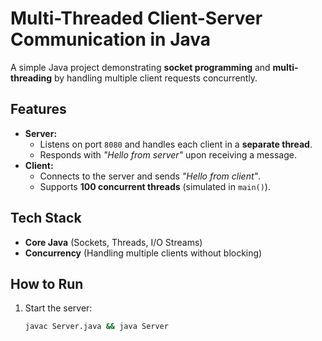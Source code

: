 # Multi-Threaded Client-Server Communication in Java  

A simple Java project demonstrating **socket programming** and **multi-threading** by handling multiple client requests concurrently.  

## **Features**  
- **Server:**  
  - Listens on port `8080` and handles each client in a **separate thread**.  
  - Responds with _"Hello from server"_ upon receiving a message.  
- **Client:**  
  - Connects to the server and sends _"Hello from client"_.  
  - Supports **100 concurrent threads** (simulated in `main()`).  

## **Tech Stack**  
- **Core Java** (Sockets, Threads, I/O Streams)  
- **Concurrency** (Handling multiple clients without blocking)  

## **How to Run**  
1. Start the server:  
   ```sh
   javac Server.java && java Server